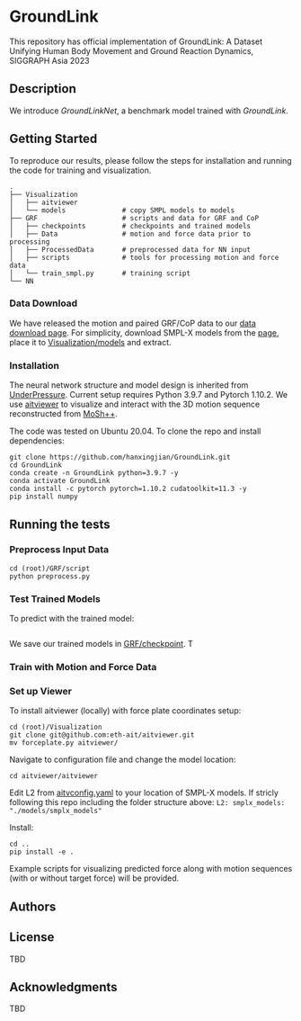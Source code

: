 # GroundLink

This repository has official implementation of GroundLink: A Dataset Unifying Human Body Movement and Ground Reaction Dynamics, SIGGRAPH Asia 2023

## Description
We introduce _GroundLinkNet_, a benchmark model trained with _GroundLink_.

## Getting Started

To reproduce our results, please follow the steps for installation and running the code for training and visualization. 

    .
    ├── Visualization  
    │   ├── aitviewer
    │   └── models              # copy SMPL models to models
    ├── GRF                     # scripts and data for GRF and CoP
    │   ├── checkpoints         # checkpoints and trained models
    │   ├── Data                # motion and force data prior to processing
    │   ├── ProcessedData       # preprocessed data for NN input
    │   ├── scripts             # tools for processing motion and force data
    │   └── train_smpl.py       # training script
    └── NN

### Data Download
We have released the motion and paired GRF/CoP data to our [data download page](https://csr.bu.edu/groundlink/). 
For simplicity, download SMPL-X models from the [page](https://csr.bu.edu/groundlink/), place it to [Visualization/models](./Visualization/models/) and extract. 

### Installation

The neural network structure and model design is inherited from [UnderPressure](https://github.com/InterDigitalInc/UnderPressure). Current setup requires Python 3.9.7 and Pytorch 1.10.2. We use [aitviewer](https://github.com/eth-ait/aitviewer) to visualize and interact with the 3D motion sequence reconstructed from [MoSh++](https://github.com/nghorbani/moshpp).

The code was tested on Ubuntu 20.04. To clone the repo and install dependencies:
```
git clone https://github.com/hanxingjian/GroundLink.git
cd GroundLink
conda create -n GroundLink python=3.9.7 -y
conda activate GroundLink
conda install -c pytorch pytorch=1.10.2 cudatoolkit=11.3 -y
pip install numpy
```



## Running the tests

### Preprocess Input Data

```
cd (root)/GRF/script
python preprocess.py
```

### Test Trained Models

To predict with the trained model:
```

```

We save our trained models in [GRF/checkpoint](./GRF/checkpoint/). T

### Train with Motion and Force Data

### Set up Viewer

To install aitviewer (locally) with force plate coordinates setup:
```
cd (root)/Visualization
git clone git@github.com:eth-ait/aitviewer.git
mv forceplate.py aitviewer/
```


Navigate to configuration file and change the model location:
```
cd aitviewer/aitviewer
```
Edit L2 from [aitvconfig.yaml](https://github.com/eth-ait/aitviewer/blob/main/aitviewer/aitvconfig.yaml) to your location of SMPL-X models. If stricly following this repo including the folder structure above:
```L2: smplx_models: "./models/smplx_models"```

Install:
```
cd .. 
pip install -e .
```

Example scripts for visualizing predicted force along with motion sequences (with or without target force) will be provided. 


## Authors


## License

<!-- This project is licensed under the MIT License - see the [LICENSE.md](LICENSE.md) file for details -->
TBD

## Acknowledgments

TBD
